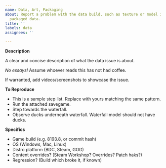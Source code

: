 ```yaml
---
name: Data, Art, Packaging
about: Report a problem with the data build, such as texture or model issues; or broken
  packaged data.
title: ''
labels: data
assignees: ''

---
```


**Description**

A clear and concise description of what the data issue is about.

*No essays!* Assume whoever reads this has not had coffee.

If warranted, add videos/screenshots to showcase the issue.

**To Reproduce**

 - This is a sample step list. Replace with yours matching the same pattern.
 - Run the attached savegame.
 - Step towards the waterfall.
 - Observe ducks underneath waterfall. Waterfall model should not have ducks.

**Specifics**

 - Game build (e.g. 8193.8, or commit hash)
 - OS (Windows, Mac, Linux)
 - Distro platform (BDC, Steam, GOG)
 - Content overrides? (Steam Workshop? Overrides? Patch haks?)
 - Regression? (Build which broke it, if known)
